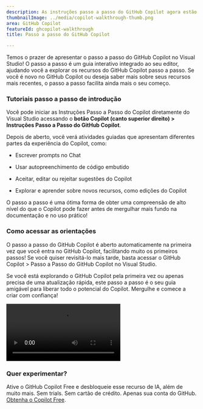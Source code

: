 ```yaml
---
description: As instruções passo a passo do GitHub Copilot agora estão disponíveis no Visual Studio para ajudar você a começar a trabalhar rapidamente. As instruções orientam você no uso dos principais recursos do Copilot diretamente no seu editor.
thumbnailImage: ../media/copilot-walkthrough-thumb.png
area: GitHub Copilot
featureId: ghcopilot-walkthrough
title: Passo a passo do GitHub Copilot

---
```



Temos o prazer de apresentar o passo a passo do GitHub Copilot no Visual Studio! O passo a passo é um guia interativo integrado ao seu editor, ajudando você a explorar os recursos do GitHub Copilot passo a passo. Se você é novo no GitHub Copilot ou deseja saber mais sobre seus recursos mais recentes, o passo a passo facilita ainda mais o seu começo.

### Tutoriais passo a passo de introdução
Você pode iniciar as Instruções Passo a Passo do Copilot diretamente do Visual Studio acessando o **botão Copilot (canto superior direito) > Instruções Passo a Passo do GitHub Copilot**.

Depois de aberto, você verá atividades guiadas que apresentam diferentes partes da experiência do Copilot, como:

* Escrever prompts no Chat

* Usar autopreenchimento de código embutido

* Aceitar, editar ou rejeitar sugestões do Copilot

* Explorar e aprender sobre novos recursos, como edições do Copilot

O passo a passo é uma ótima forma de obter uma compreensão de alto nível do que o Copilot pode fazer antes de mergulhar mais fundo na documentação e no uso prático!

### Como acessar as orientações
O passo a passo do GitHub Copilot é aberto automaticamente na primeira vez que você entra no GitHub Copilot, facilitando muito os primeiros passos! Se você quiser revisitá-lo mais tarde, basta acessar o GitHub Copilot > Passo a Passo do GitHub Copilot no Visual Studio.

Se você está explorando o GitHub Copilot pela primeira vez ou apenas precisa de uma atualização rápida, este passo a passo é o seu guia amigável para liberar todo o potencial do Copilot. Mergulhe e comece a criar com confiança!

![Passo a passo](../media/walkthroughsvideo.mp4)

### Quer experimentar?
Ative o GitHub Copilot Free e desbloqueie esse recurso de IA, além de muito mais.
Sem trials. Sem cartão de crédito. Apenas sua conta do GitHub. [Obtenha o Copilot Free](https://github.com/settings/copilot).
